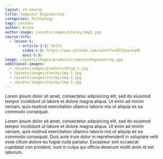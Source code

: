 ```yaml
---
layout: st-course
title: Computer Engineering
categories: Technology
tags: Lessons
author: Bryce
author-image: /assets/images/stocky/img3.jpg
course-info:
  - lesson-1:
      - article-1-1: hello
        video-1-2: https://www.youtube.com/watch?v=O753uuutqH8
        quiz-1-3:
image: /assets/images/products/computerEngineering.jpg
additional-images:
  - /assets/images/products/blog-1.jpg
  - /assets/images/stocky/img-1.jpg
  - /assets/images/stocky/img-2.jpg
  - /assets/images/stocky/img-3.jpg
---
```


Lorem ipsum dolor sit amet, consectetur adipisicing elit, sed do eiusmod tempor incididunt ut labore et dolore magna aliqua. Ut enim ad minim veniam, quis nostrud exercitation ullamco laboris nisi ut aliquip ex ea commodo consequat.

Lorem ipsum dolor sit amet, consectetur adipisicing elit, sed do eiusmod tempor incididunt ut labore et dolore magna aliqua. Ut enim ad minim veniam, quis nostrud exercitation ullamco laboris nisi ut aliquip ex ea commodo consequat. Duis aute irure dolor in reprehenderit in voluptate velit esse cillum dolore eu fugiat nulla pariatur. Excepteur sint occaecat cupidatat non proident, sunt in culpa qui officia deserunt mollit anim id est laborum.
